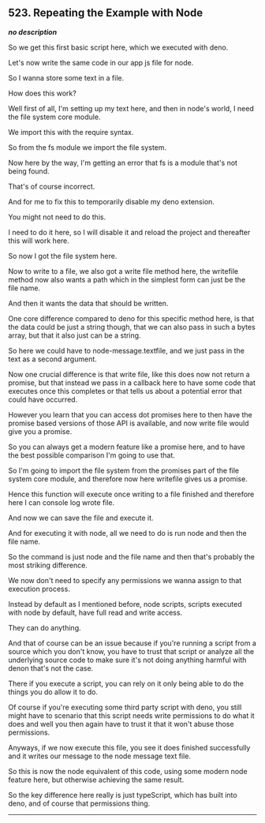 ## 523. Repeating the Example with Node

<strong><em>no description</em></strong>

<v Instructor>So we get this first basic script here,</v> which we executed with
deno. 

Let's now write the same code in our app js file for node. 

So I wanna store some text in a file. 

How does this work? 

Well first of all, I'm setting up my text here, and then in node's world, I need
the file system core module. 

We import this with the require syntax. 

So from the fs module we import the file system. 

Now here by the way, I'm getting an error that fs is a module that's not being
found. 

That's of course incorrect. 

And for me to fix this to temporarily disable my deno extension. 

You might not need to do this. 

I need to do it here, so I will disable it and reload the project and thereafter
this will work here. 

So now I got the file system here. 

Now to write to a file, we also got a write file method here, the writefile
method now also wants a path which in the simplest form can just be the file
name. 

And then it wants the data that should be written. 

One core difference compared to deno for this specific method here, is that the
data could be just a string though, that we can also pass in such a bytes array,
but that it also just can be a string. 

So here we could have to node-message.textfile, and we just pass in the text as
a second argument. 

Now one crucial difference is that write file, like this does now not return a
promise, but that instead we pass in a callback here to have some code that
executes once this completes or that tells us about a potential error that could
have occurred. 

However you learn that you can access dot promises here to then have the promise
based versions of those API is available, and now write file would give you a
promise. 

So you can always get a modern feature like a promise here, and to have the best
possible comparison I'm going to use that. 

So I'm going to import the file system from the promises part of the file system
core module, and therefore now here writefile gives us a promise. 

Hence this function will execute once writing to a file finished and therefore
here I can console log wrote file. 

And now we can save the file and execute it. 

And for executing it with node, all we need to do is run node and then the file
name. 

So the command is just node and the file name and then that's probably the most
striking difference. 

We now don't need to specify any permissions we wanna assign to that execution
process. 

Instead by default as I mentioned before, node scripts, scripts executed with
node by default, have full read and write access. 

They can do anything. 

And that of course can be an issue because if you're running a script from a
source which you don't know, you have to trust that script or analyze all the
underlying source code to make sure it's not doing anything harmful with denon
that's not the case. 

There if you execute a script, you can rely on it only being able to do the
things you do allow it to do. 

Of course if you're executing some third party script with deno, you still might
have to scenario that this script needs write permissions to do what it does and
well you then again have to trust it that it won't abuse those permissions. 

Anyways, if we now execute this file, you see it does finished successfully and
it writes our message to the node message text file. 

So this is now the node equivalent of this code, using some modern node feature
here, but otherwise achieving the same result. 

So the key difference here really is just typeScript, which has built into deno,
and of course that permissions thing. 

---